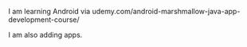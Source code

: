 I am learning Android via udemy.com/android-marshmallow-java-app-development-course/ 

I am also adding apps.
